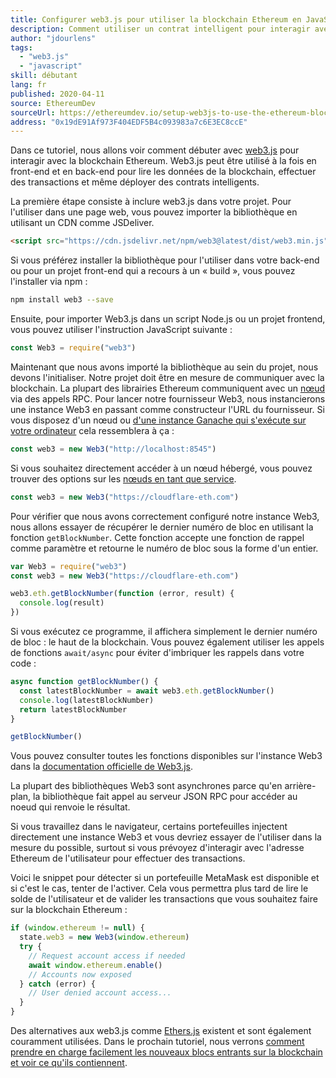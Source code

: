 ```yaml
---
title: Configurer web3.js pour utiliser la blockchain Ethereum en JavaScript
description: Comment utiliser un contrat intelligent pour interagir avec un jeton en utilisant le langage Solidity
author: "jdourlens"
tags:
  - "web3.js"
  - "javascript"
skill: débutant
lang: fr
published: 2020-04-11
source: EthereumDev
sourceUrl: https://ethereumdev.io/setup-web3js-to-use-the-ethereum-blockchain-in-javascript/
address: "0x19dE91Af973F404EDF5B4c093983a7c6E3EC8ccE"
---
```


Dans ce tutoriel, nous allons voir comment débuter avec [web3.js](https://web3js.readthedocs.io/) pour interagir avec la blockchain Ethereum. Web3.js peut être utilisé à la fois en front-end et en back-end pour lire les données de la blockchain, effectuer des transactions et même déployer des contrats intelligents.

La première étape consiste à inclure web3.js dans votre projet. Pour l'utiliser dans une page web, vous pouvez importer la bibliothèque en utilisant un CDN comme JSDeliver.

```html
<script src="https://cdn.jsdelivr.net/npm/web3@latest/dist/web3.min.js"></script>
```

Si vous préférez installer la bibliothèque pour l'utiliser dans votre back-end ou pour un projet front-end qui a recours à un « build », vous pouvez l'installer via npm :

```bash
npm install web3 --save
```

Ensuite, pour importer Web3.js dans un script Node.js ou un projet frontend, vous pouvez utiliser l'instruction JavaScript suivante :

```js
const Web3 = require("web3")
```

Maintenant que nous avons importé la bibliothèque au sein du projet, nous devons l'initialiser. Notre projet doit être en mesure de communiquer avec la blockchain. La plupart des librairies Ethereum communiquent avec un [nœud](/developers/docs/nodes-and-clients/) via des appels RPC. Pour lancer notre fournisseur Web3, nous instancierons une instance Web3 en passant comme constructeur l'URL du fournisseur. Si vous disposez d'un nœud ou [d'une instance Ganache qui s'exécute sur votre ordinateur](https://ethereumdev.io/testing-your-smart-contract-with-existing-protocols-ganache-fork/) cela ressemblera à ça :

```js
const web3 = new Web3("http://localhost:8545")
```

Si vous souhaitez directement accéder à un nœud hébergé, vous pouvez trouver des options sur les [nœuds en tant que service](/developers/docs/nodes-and-clients/nodes-as-a-service).

```js
const web3 = new Web3("https://cloudflare-eth.com")
```

Pour vérifier que nous avons correctement configuré notre instance Web3, nous allons essayer de récupérer le dernier numéro de bloc en utilisant la fonction `getBlockNumber`. Cette fonction accepte une fonction de rappel comme paramètre et retourne le numéro de bloc sous la forme d'un entier.

```js
var Web3 = require("web3")
const web3 = new Web3("https://cloudflare-eth.com")

web3.eth.getBlockNumber(function (error, result) {
  console.log(result)
})
```

Si vous exécutez ce programme, il affichera simplement le dernier numéro de bloc : le haut de la blockchain. Vous pouvez également utiliser les appels de fonctions `await/async` pour éviter d'imbriquer les rappels dans votre code :

```js
async function getBlockNumber() {
  const latestBlockNumber = await web3.eth.getBlockNumber()
  console.log(latestBlockNumber)
  return latestBlockNumber
}

getBlockNumber()
```

Vous pouvez consulter toutes les fonctions disponibles sur l'instance Web3 dans la [documentation officielle de Web3.js](https://docs.web3js.org/).

La plupart des bibliothèques Web3 sont asynchrones parce qu'en arrière-plan, la bibliothèque fait appel au serveur JSON RPC pour accéder au noeud qui renvoie le résultat.

<Divider />

Si vous travaillez dans le navigateur, certains portefeuilles injectent directement une instance Web3 et vous devriez essayer de l'utiliser dans la mesure du possible, surtout si vous prévoyez d'interagir avec l'adresse Ethereum de l'utilisateur pour effectuer des transactions.

Voici le snippet pour détecter si un portefeuille MetaMask est disponible et si c'est le cas, tenter de l'activer. Cela vous permettra plus tard de lire le solde de l'utilisateur et de valider les transactions que vous souhaitez faire sur la blockchain Ethereum :

```js
if (window.ethereum != null) {
  state.web3 = new Web3(window.ethereum)
  try {
    // Request account access if needed
    await window.ethereum.enable()
    // Accounts now exposed
  } catch (error) {
    // User denied account access...
  }
}
```

Des alternatives aux web3.js comme [Ethers.js](https://docs.ethers.io/) existent et sont également couramment utilisées. Dans le prochain tutoriel, nous verrons [comment prendre en charge facilement les nouveaux blocs entrants sur la blockchain et voir ce qu'ils contiennent](https://ethereumdev.io/listening-to-new-transactions-happening-on-the-blockchain/).
